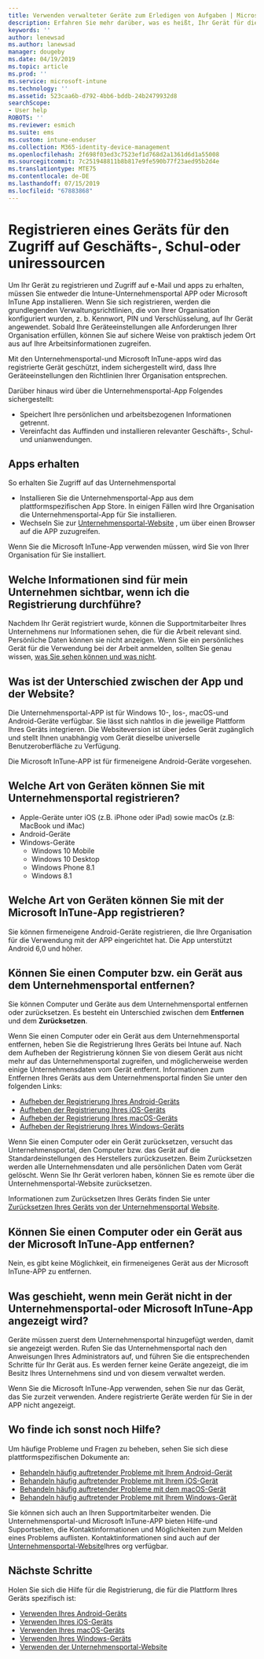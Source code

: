 ```yaml
---
title: Verwenden verwalteter Geräte zum Erledigen von Aufgaben | Microsoft-Dokumentation
description: Erfahren Sie mehr darüber, was es heißt, Ihr Gerät für die Verwaltung mit Intune zu registrieren.
keywords: ''
author: lenewsad
ms.author: lanewsad
manager: dougeby
ms.date: 04/19/2019
ms.topic: article
ms.prod: ''
ms.service: microsoft-intune
ms.technology: ''
ms.assetid: 523caa6b-d792-4bb6-bddb-24b2479932d8
searchScope:
- User help
ROBOTS: ''
ms.reviewer: esmich
ms.suite: ems
ms.custom: intune-enduser
ms.collection: M365-identity-device-management
ms.openlocfilehash: 2f698f03ed3c7523ef1d768d2a1361d6d1a55008
ms.sourcegitcommit: 7c251948811b8b817e9fe590b77f23aed95b2d4e
ms.translationtype: MTE75
ms.contentlocale: de-DE
ms.lasthandoff: 07/15/2019
ms.locfileid: "67883868"
---
```

# <a name="enroll-device-for-access-to-work-or-school-resources"></a>Registrieren eines Geräts für den Zugriff auf Geschäfts-, Schul-oder uniressourcen
Um Ihr Gerät zu registrieren und Zugriff auf e-Mail und apps zu erhalten, müssen Sie entweder die Intune-Unternehmensportal APP oder Microsoft InTune App installieren. Wenn Sie sich registrieren, werden die grundlegenden Verwaltungsrichtlinien, die von Ihrer Organisation konfiguriert wurden, z. b. Kennwort, PIN und Verschlüsselung, auf Ihr Gerät angewendet. Sobald Ihre Geräteeinstellungen alle Anforderungen Ihrer Organisation erfüllen, können Sie auf sichere Weise von praktisch jedem Ort aus auf Ihre Arbeitsinformationen zugreifen.  

Mit den Unternehmensportal-und Microsoft InTune-apps wird das registrierte Gerät geschützt, indem sichergestellt wird, dass Ihre Geräteeinstellungen den Richtlinien Ihrer Organisation entsprechen. 

Darüber hinaus wird über die Unternehmensportal-App Folgendes sichergestellt:  
* Speichert Ihre persönlichen und arbeitsbezogenen Informationen getrennt.  
* Vereinfacht das Auffinden und installieren relevanter Geschäfts-, Schul-und unianwendungen.   

## <a name="get-the-apps"></a>Apps erhalten
So erhalten Sie Zugriff auf das Unternehmensportal

- Installieren Sie die Unternehmensportal-App aus dem plattformspezifischen App Store. In einigen Fällen wird Ihre Organisation die Unternehmensportal-App für Sie installieren.  
- Wechseln Sie zur [Unternehmensportal-Website](https://go.microsoft.com/fwlink/?linkid=2010980) , um über einen Browser auf die APP zuzugreifen.  

Wenn Sie die Microsoft InTune-App verwenden müssen, wird Sie von Ihrer Organisation für Sie installiert.  


## <a name="what-information-can-my-company-see-when-i-enroll"></a>Welche Informationen sind für mein Unternehmen sichtbar, wenn ich die Registrierung durchführe?
Nachdem Ihr Gerät registriert wurde, können die Supportmitarbeiter Ihres Unternehmens nur Informationen sehen, die für die Arbeit relevant sind. Persönliche Daten können sie nicht anzeigen. Wenn Sie ein persönliches Gerät für die Verwendung bei der Arbeit anmelden, sollten Sie genau wissen, [was Sie sehen können und was nicht](what-info-can-your-company-see-when-you-enroll-your-device-in-intune.md).  


## <a name="whats-the-difference-between-the-apps-and-the-website"></a>Was ist der Unterschied zwischen der App und der Website?
Die Unternehmensportal-APP ist für Windows 10-, Ios-, macOS-und Android-Geräte verfügbar. Sie lässt sich nahtlos in die jeweilige Plattform Ihres Geräts integrieren. Die Websiteversion ist über jedes Gerät zugänglich und stellt Ihnen unabhängig vom Gerät dieselbe universelle Benutzeroberfläche zu Verfügung. 

Die Microsoft InTune-APP ist für firmeneigene Android-Geräte vorgesehen.  

## <a name="what-kind-of-devices-can-you-enroll-with-company-portal"></a>Welche Art von Geräten können Sie mit Unternehmensportal registrieren?
- Apple-Geräte unter iOS (z.B. iPhone oder iPad) sowie macOs (z.B: MacBook und iMac)
- Android-Geräte
- Windows-Geräte
  - Windows 10 Mobile
  - Windows 10 Desktop
  - Windows Phone 8.1
  - Windows 8.1

## <a name="what-kind-of-devices-can-you-enroll-with-the-microsoft-intune-app"></a>Welche Art von Geräten können Sie mit der Microsoft InTune-App registrieren?  
Sie können firmeneigene Android-Geräte registrieren, die Ihre Organisation für die Verwendung mit der APP eingerichtet hat. Die App unterstützt Android 6,0 und höher. 

## <a name="can-you-remove-a-computer-or-device-from-the-company-portal"></a>Können Sie einen Computer bzw. ein Gerät aus dem Unternehmensportal entfernen?
Sie können Computer und Geräte aus dem Unternehmensportal entfernen oder zurücksetzen. Es besteht ein Unterschied zwischen dem **Entfernen** und dem **Zurücksetzen**.

Wenn Sie einen Computer oder ein Gerät aus dem Unternehmensportal entfernen, heben Sie die Registrierung Ihres Geräts bei Intune auf. Nach dem Aufheben der Registrierung können Sie von diesem Gerät aus nicht mehr auf das Unternehmensportal zugreifen, und möglicherweise werden einige Unternehmensdaten vom Gerät entfernt. Informationen zum Entfernen Ihres Geräts aus dem Unternehmensportal finden Sie unter den folgenden Links:  

- [Aufheben der Registrierung Ihres Android-Geräts](unenroll-your-device-from-intune-android.md)
- [Aufheben der Registrierung Ihres iOS-Geräts](unenroll-your-device-from-intune-ios.md)
- [Aufheben der Registrierung Ihres macOS-Geräts](unenroll-your-device-from-intune-macos.md)
- [Aufheben der Registrierung Ihres Windows-Geräts](unenroll-your-device-from-intune-windows.md)

Wenn Sie einen Computer oder ein Gerät zurücksetzen, versucht das Unternehmensportal, den Computer bzw. das Gerät auf die Standardeinstellungen des Herstellers zurückzusetzen. Beim Zurücksetzen werden alle Unternehmensdaten und alle persönlichen Daten vom Gerät gelöscht. Wenn Sie Ihr Gerät verloren haben, können Sie es remote über die Unternehmensportal-Website zurücksetzen.  

Informationen zum Zurücksetzen Ihres Geräts finden Sie unter [Zurücksetzen Ihres Geräts von der Unternehmensportal Website](reset-erase-your-device-cpwebsite.md).  

## <a name="can-you-remove-a-computer-or-device-from-the-microsoft-intune-app"></a>Können Sie einen Computer oder ein Gerät aus der Microsoft InTune-App entfernen?
Nein, es gibt keine Möglichkeit, ein firmeneigenes Gerät aus der Microsoft InTune-APP zu entfernen.  

## <a name="what-if-i-cant-see-my-device-in-the-company-portal-or-microsoft-intune-app"></a>Was geschieht, wenn mein Gerät nicht in der Unternehmensportal-oder Microsoft InTune-App angezeigt wird?
Geräte müssen zuerst dem Unternehmensportal hinzugefügt werden, damit sie angezeigt werden. Rufen Sie das Unternehmensportal nach den Anweisungen Ihres Administrators auf, und führen Sie die entsprechenden Schritte für Ihr Gerät aus. Es werden ferner keine Geräte angezeigt, die im Besitz Ihres Unternehmens sind und von diesem verwaltet werden.

Wenn Sie die Microsoft InTune-App verwenden, sehen Sie nur das Gerät, das Sie zurzeit verwenden. Andere registrierte Geräte werden für Sie in der APP nicht angezeigt.  

## <a name="where-else-can-i-go-for-help"></a>Wo finde ich sonst noch Hilfe?  
Um häufige Probleme und Fragen zu beheben, sehen Sie sich diese plattformspezifischen Dokumente an:  

- [Behandeln häufig auftretender Probleme mit Ihrem Android-Gerät](check-compliance-on-your-device-android.md)  
- [Behandeln häufig auftretender Probleme mit Ihrem iOS-Gerät](troubleshoot-your-device-ios.md)
- [Behandeln häufig auftretender Probleme mit dem macOS-Gerät](troubleshoot-your-device-macos.md)
- [Behandeln häufig auftretender Probleme mit Ihrem Windows-Gerät](troubleshoot-your-device-windows.md)

Sie können sich auch an Ihren Supportmitarbeiter wenden. Die Unternehmensportal-und Microsoft InTune-APP bieten Hilfe-und Supportseiten, die Kontaktinformationen und Möglichkeiten zum Melden eines Problems auflisten. Kontaktinformationen sind auch auf der [Unternehmensportal-Website](https://go.microsoft.com/fwlink/?linkid=2010980)Ihres org verfügbar.  

## <a name="next-steps"></a>Nächste Schritte  

Holen Sie sich die Hilfe für die Registrierung, die für die Plattform Ihres Geräts spezifisch ist:  

- [Verwenden Ihres Android-Geräts](using-your-android-device-with-intune.md)
- [Verwenden Ihres iOS-Geräts](using-your-ios-device-with-intune.md)
- [Verwenden Ihres macOS-Geräts](using-your-macos-device-with-intune.md)
- [Verwenden Ihres Windows-Geräts](using-your-windows-device-with-intune.md)
- [Verwenden der Unternehmensportal-Website](using-the-intune-company-portal-website.md)


